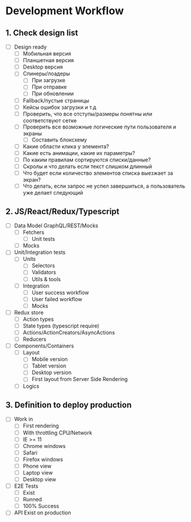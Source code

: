 # Development Workflow

## 1. Check design list
- [ ] Design ready
    - [ ] Мобильная версия
    - [ ] Планшетная версия
    - [ ] Desktop версия
    - [ ] Спинеры/лоадеры
        - [ ] При загрузке
        - [ ] При отправке
        - [ ] При обновлении
    - [ ] Fallback/пустые страницы
    - [ ] Кейсы ошибок загрузки и т.д
    - [ ] Проверить, что все отступы/размеры понятны или соответствуют сетке
    - [ ] Проверить все возможные логические пути пользователя и экраны
        - [ ] Составить блоксхему
    - [ ] Какие области клика у элемента?
    - [ ] Какие есть анимации, какие их параметры?
    - [ ] По каким правилам сортируются списки/данные?
    - [ ] Скролы и что делать если текст слишком длинный
    - [ ] Что будет если количество элементов списка выезжает за экран?
    - [ ] Что делать, если запрос не успел завершиться, а пользователь уже делает следующий

## 2. JS/React/Redux/Typescript
- [ ] Data Model GraphQL/REST/Mocks
  - [ ] Fetchers
    - [ ] Unit tests
  - [ ] Mocks
- [ ] Unit/Integration tests
  - [ ] Units
    - [ ] Selectors
    - [ ] Validators
    - [ ] Utils & tools
  - [ ] Integration
    - [ ] User success workflow
    - [ ] User failed workflow
    - [ ] Mocks
- [ ] Redux store
  - [ ] Action types
  - [ ] State types (typescript require)
  - [ ] Actions/ActionCreators/AsyncActions
  - [ ] Reducers
- [ ] Components/Containers
  - [ ] Layout
    - [ ] Mobile version
    - [ ] Tablet version
    - [ ] Desktop version
    - [ ] First layout from Server Side Rendering
  - [ ] Logics

## 3. Definition to deploy production
- [ ] Work in
  - [ ] First rendering
  - [ ] With throttling CPU/Network
  - [ ] IE >= 11
  - [ ] Chrome windows
  - [ ] Safari
  - [ ] Firefox windows
  - [ ] Phone view
  - [ ] Laptop view
  - [ ] Desktop view
- [ ] E2E Tests
  - [ ] Exist
  - [ ] Runned
  - [ ] 100% Success
- [ ] API Exist on production
